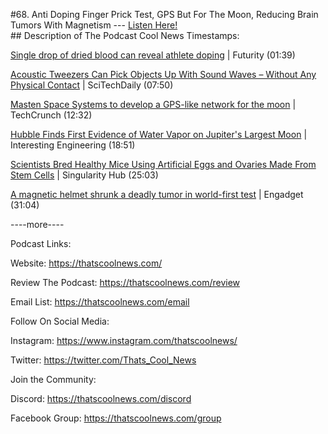 #68. Anti Doping Finger Prick Test, GPS But For The Moon, Reducing Brain Tumors With Magnetism
        ---
        [Listen Here!](https://thatscoolnews.podbean.com/e/68-anti-doping-finger-prick-test-gps-but-for-the-moon-reducing-brain-tumors-with-magnetism/) \
        ## Description of The Podcast
        Cool News Timestamps:
<p><a href='https://www.futurity.org/blood-test-doping-athletes-performance-enhancing-drugs-2601972/'>Single drop of dried blood can reveal athlete doping</a> | Futurity (01:39) </p>

<p><a href='https://scitechdaily.com/acoustic-tweezers-can-pick-objects-up-with-sound-waves-without-any-physical-contact/'>Acoustic Tweezers Can Pick Objects Up With Sound Waves – Without Any Physical Contact</a> | SciTechDaily (07:50)</p>

<p><a href='https://techcrunch.com/2021/07/13/masten-space-systems-to-develop-a-gps-like-network-for-the-moon/'>Masten Space Systems to develop a GPS-like network for the moon</a> | TechCrunch (12:32)</p>

<p><a href='https://interestingengineering.com/hubble-finds-first-evidence-of-water-vapor-on-jupiters-largest-moon'>Hubble Finds First Evidence of Water Vapor on Jupiter's Largest Moon</a> | Interesting Engineering (18:51)</p>

<p><a href='https://singularityhub.com/2021/07/27/scientists-bred-healthy-mice-using-artificial-eggs-and-ovaries-made-from-stem-cells/'>Scientists Bred Healthy Mice Using Artificial Eggs and Ovaries Made From Stem Cells</a> | Singularity Hub (25:03)</p>

<p><a href='https://www.engadget.com/magnetic-helmet-tumor-093523598.html'>A magnetic helmet shrunk a deadly tumor in world-first test</a> | Engadget (31:04)</p>

<p>----more----</p>

Podcast Links:
<p style="text-align:left;">Website: <a href='https://thatscoolnews.com/'>https://thatscoolnews.com/</a></p>

<p style="text-align:left;">Review The Podcast: <a href='https://thatscoolnews.com/review/'>https://thatscoolnews.com/review</a></p>

<p style="text-align:left;">Email List: <a href='https://thatscoolnews.com/email/'>https://thatscoolnews.com/email</a></p>

Follow On Social Media:
<p style="text-align:left;">Instagram: <a href='https://www.instagram.com/thatscoolnews/'>https://www.instagram.com/thatscoolnews/ </a></p>

<p style="text-align:left;">Twitter: <a href='https://twitter.com/Thats_Cool_News'>https://twitter.com/Thats_Cool_News</a> </p>

Join the Community:
<p style="text-align:left;">Discord: <a href='https://thatscoolnews.com/discord'>https://thatscoolnews.com/discord</a></p>

<p style="text-align:left;">Facebook Group: <a href='https://thatscoolnews.com/group'>https://thatscoolnews.com/group</a></p>

<p> </p>
